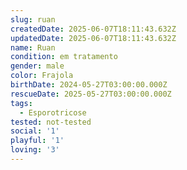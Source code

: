 ```yaml
---
slug: ruan
createdDate: 2025-06-07T18:11:43.632Z
updatedDate: 2025-06-07T18:11:43.632Z
name: Ruan
condition: em tratamento
gender: male
color: Frajola
birthDate: 2024-05-27T03:00:00.000Z
rescueDate: 2025-05-27T03:00:00.000Z
tags:
  - Esporotricose
tested: not-tested
social: '1'
playful: '1'
loving: '3'
---
```


